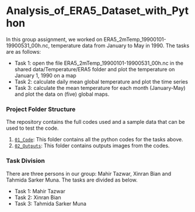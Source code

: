 # Analysis_of_ERA5_Dataset_with_Python
In this group assignment, we worked on ERA5_2mTemp_19900101-19900531_00h.nc, temperature data from January to May in 1990. The tasks are as follows:

* Task 1: open the file ERA5_2mTemp_19900101-19900531_00h.nc in the shared data/Temperature/ERA5 folder and plot the temperature on January 1, 1990 on a map
* Task 2: calculate daily mean global temperature and plot the time series
* Task 3: calculate the mean temperature for each month (January-May) and plot the data on (five) global maps.

### Project Folder Structure
The repository contains the full codes used and a sample data that can be used to test the code.

1) [`01_Code`](./media/examples/): This folder contains all the python codes for the tasks above.
1) [`02_Outputs`](./scripts): This folder contains outputs images from the codes.

### Task Division
There are three persons in our group: Mahir Tazwar, Xinran Bian and Tahmida Sarker Muna. The tasks are divided as below.<br>

- Task 1: Mahir Tazwar  
- Task 2: Xinran Bian  
- Task 3: Tahmida Sarker Muna
